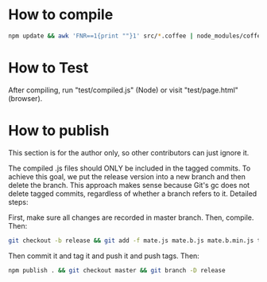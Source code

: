 # How to compile

```bash
npm update && awk 'FNR==1{print ""}1' src/*.coffee | node_modules/coffee-script/bin/coffee -cs > mate.js && node_modules/js-bundler/bin/bundle mate.js | awk 'FNR==1{print ""}1' src/license.txt - > mate.b.js && node_modules/uglify-js/bin/uglifyjs mate.b.js -o mate.b.min.js -m --screw-ie8 --comments && awk 'FNR==1{print ""}1' test/*.coffee | node_modules/coffee-script/bin/coffee -cs > test/compiled.js
```

# How to Test

After compiling, run "test/compiled.js" (Node) or visit "test/page.html" (browser).

# How to publish

This section is for the author only, so other contributors can just ignore it.

The compiled .js files should ONLY be included in the tagged commits. To achieve this goal, we put the release version into a new branch and then delete the branch. This approach makes sense because Git's gc does not delete tagged commits, regardless of whether a branch refers to it. Detailed steps:

First, make sure all changes are recorded in master branch. Then, compile. Then:

```bash
git checkout -b release && git add -f mate.js mate.b.js mate.b.min.js test/compiled.js
```

Then commit it and tag it and push it and push tags. Then:

```bash
npm publish . && git checkout master && git branch -D release
```
